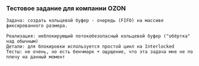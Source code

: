 ### Тестовое задание для компании OZON
```console
Задача: создать кольцевой буфер - очередь (FIFO) на массиве фиксированного размера.
```
    Реализация: неблокирующий потокобезопасный кольцевой буфер ("обёртка" над обычным)
    Детали: для блокировки используется простой цикл на Interlocked
    Тесты: не очень, но есть бенчмарк + ощущение, что эта задача мне не по плечу на данный момент
